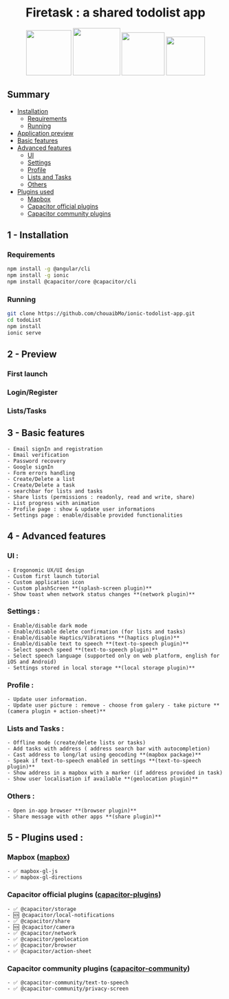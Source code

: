 <h1 align=center> Firetask : a shared todolist app</h1>

<p align=center>
  <img src="https://cdn-images-1.medium.com/max/1000/1*ZU1eWct801yP-QpUJOaI6Q.png" width="105" height="105"/>
  <img src="https://miro.medium.com/max/1200/1*GmMtKznzJ1dS8sSzxzR3ow.png" width="110" height="110"/>
  <img src="https://symbols.getvecta.com/stencil_261/16_google-firebase.febfc9bdc0.png" width="100" height="100"/>
  <img src="https://seeklogo.com/images/C/capacitor-logo-DF3634DD70-seeklogo.com.png" width="90" height="90"/>
</p>

## Summary 
- [Installation](#installation)
    - [Requirements](#req)
    - [Running](#run)	
- [Application preview](#app)
- [Basic features](#basic)
- [Advanced features](#advanced)
    - [UI](#ui)
    - [Settings](#settings)
    - [Profile](#profile)
    - [Lists and Tasks](#lists)
    - [Others](#others)
- [Plugins used](#plugin)
    - [Mapbox](#map)
    - [Capacitor official plugins](#cap)
    - [Capacitor community plugins](#cap-com)


<span id="installation"></span>
## 1 - Installation
<span id="req"></span>
### Requirements
```sh
npm install -g @angular/cli
npm install -g ionic
npm install @capacitor/core @capacitor/cli

```
<span id="run"></span>
### Running
```sh
git clone https://github.com/chouaibMo/ionic-todolist-app.git
cd todoList
npm install 
ionic serve
```

<span id="app"></span>
## 2 - Preview
### First launch
### Login/Register
### Lists/Tasks

<span id="basic"></span>
## 3 - Basic features 
    - Email signIn and registration
    - Email verification
    - Password recovery
    - Google signIn
    - Form errors handling
    - Create/Delete a list
    - Create/Delete a task
    - searchbar for lists and tasks
    - Share lists (permissions : readonly, read and write, share)
    - List progress with animation
    - Profile page : show & update user informations
    - Settings page : enable/disable provided functionalities

<span id="advanced"></span>
## 4 - Advanced features 
<span id="ui"></span>
### UI :
    - Erogonomic UX/UI design
    - Custom first launch tutorial 
    - Custom application icon
    - Custom plashScreen **(splash-screen plugin)**
    - Show toast when network status changes **(network plugin)**

<span id="settings"></span>
### Settings :
    - Enable/disable dark mode
    - Enable/disable delete confirmation (for lists and tasks)
    - Enable/disable Haptics/Vibrations **(haptics plugin)**
    - Enable/disable text to speech **(text-to-speech plugin)**
    - Select speech speed **(text-to-speech plugin)**
    - Select speech language (supported only on web platform, english for iOS and Android)
    - Settings stored in local storage **(local storage plugin)**
	
<span id="profile"></span>	
### Profile :
    - Update user information.
    - Update user picture : remove - choose from galery - take picture **(camera plugin + action-sheet)**

<span id="lists"></span>
### Lists and Tasks :
    - Offline mode (create/delete lists or tasks)
    - Add tasks with address ( address search bar with autocompletion)
    - Cast address to long/lat using geocoding **(mapbox package)**
    - Speak if text-to-speech enabled in settings **(text-to-speech plugin)**
    - Show address in a mapbox with a marker (if address provided in task)
    - Show user localisation if available **(geolocation plugin)**

<span id="others"></span>
### Others :
    - Open in-app browser **(browser plugin)**
    - Share message with other apps **(share plugin)**

<span id="plugin"></span>
## 5 - Plugins used :
<span id="map"></span>
### Mapbox ([mapbox](https://github.com/mapbox))
    - ✅ mapbox-gl-js
    - ✅ mapbox-gl-directions
    
<span id="cap"></span>    
### Capacitor official plugins ([capacitor-plugins](https://github.com/ionic-team/capacitor-plugins))
    - ✅ @capacitor/storage 
    - 🆘 @capacitor/local-notifications    
    - ✅ @capacitor/share                         
    - 🆘 @capacitor/camera                      
    - ✅ @capacitor/network                     
    - ✅ @capacitor/geolocation               
    - ✅ @capacitor/browser                    
    - ✅ @capacitor/action-sheet            


<span id="cap-com"></span>
### Capacitor community plugins ([capacitor-community](https://github.com/capacitor-community))
    - ✅ @capacitor-community/text-to-speech      
    - ✅ @capacitor-community/privacy-screen     